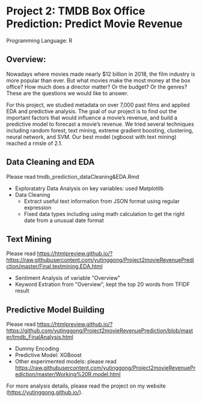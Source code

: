 # Project 2: TMDB Box Office Prediction: Predict Movie Revenue
Programming Language: R

## Overview:
Nowadays where movies made nearly $12 billion in 2018, the film industry is more popular than ever. But what movies make the most money at the box office? How much does a director matter? Or the budget? Or the genres? These are the questions we would like to answer. 

For this project, we studied metadata on over 7,000 past films and applied EDA and predictive analysis. The goal of our project is to find out the important factors that would influence a movie’s revenue, and build a predictive model to forecast a movie’s revenue. 
We tried several techniques including random forest, text mining, extreme gradient boosting, clustering, neural network, and SVM. Our best model (xgboost with text mining) reached a rmsle of 2.1.

## Data Cleaning and EDA
Please read tmdb_prediction_dataCleaning&EDA.Rmd
* Exploratatry Data Analysis on key variables: used Matplotlib
* Data Cleaning
  * Extract useful text information from JSON format using regular expression
  * Fixed data types including using math calculation to get the right date from a unusual date format
 
## Text Mining
Please read https://htmlpreview.github.io/?https://raw.githubusercontent.com/yutinggong/Project2movieRevenuePrediction/master/Final.textmining.EDA.html
* Sentiment Analysis of variable "Overview" 
* Keyword Extration from "Overview", kept the top 20 words from TFIDF result

## Predictive Model Building
Please read https://htmlpreview.github.io/?https://github.com/yutinggong/Project2movieRevenuePrediction/blob/master/tmdb_FinalAnalysis.html
* Dummy Encoding
* Predictive Model: XGBoost
* Other experimented models: please read https://raw.githubusercontent.com/yutinggong/Project2movieRevenuePrediction/master/Working%20R.model.html


For more analysis details, please read the project on my website (https://yutinggong.github.io/).

